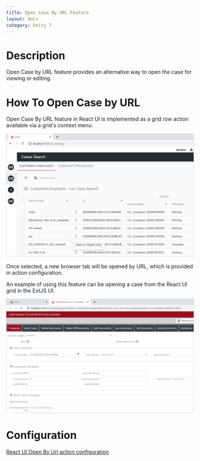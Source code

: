 ```yaml
---
title: Open Case By URL Feature
layout: docs
category: Unity 7
---
```


# Description

Open Case by URL feature provides an alternative way to open the case for viewing or editing.

# How To Open Case by URL

Open Case By URL feature in React UI is implemented as a grid row action available via a grid's context menu:

![open-case-by-url](open-case-by-url/images/open-case-by-url1.png)

Once selected, a new browser tab will be opened by URL, which is provided in action configuration.

An example of using this feature can be opening a case from the React UI grid in the ExtJS UI.

![open-case-by-url](open-case-by-url/images/open-case-by-url2.png)

# Configuration

[React UI Open By Url action configuration](../../configuration/actions/open-by-url.md)
